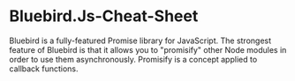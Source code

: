 # Bluebird.Js-Cheat-Sheet
Bluebird is a fully-featured Promise library for JavaScript. The strongest feature of Bluebird is that it allows you to "promisify" other Node modules in order to use them asynchronously. Promisify is a concept applied to callback functions.
